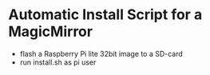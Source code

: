 # Automatic Install Script for a MagicMirror  
* flash a Raspberry Pi lite 32bit image to a SD-card
* run install.sh as pi user